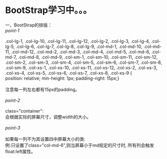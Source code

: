 # BootStrap学习中。。。
一、BootStrap的排版：<br>
<em>point-1</em><br><br>
.col-lg-1, .col-lg-10, .col-lg-11, .col-lg-12, .col-lg-2,
.col-lg-3, .col-lg-4, .col-lg-5, .col-lg-6, .col-lg-7,
.col-lg-8, .col-lg-9, .col-md-1, .col-md-10, .col-md-11,
.col-md-12, .col-md-2, .col-md-3, .col-md-4, .col-md-5,
.col-md-6, .col-md-7, .col-md-8, .col-md-9, .col-sm-1,
.col-sm-10, .col-sm-11, .col-sm-12, .col-sm-2, .col-sm-3,
.col-sm-4, .col-sm-5, .col-sm-6, .col-sm-7, .col-sm-8,
.col-sm-9, .col-xs-1, .col-xs-10, .col-xs-11, .col-xs-12,
.col-xs-2, .col-xs-3, .col-xs-4, .col-xs-5, .col-xs-6,
.col-xs-7, .col-xs-8, .col-xs-9 {<br>
    position: relative;
    min-height: 1px;
    padding-right: 15px;}<br><br>
注意每一列左右都有15px的padding。<br><br>
<em>point-2</em><br><br>
class="container":<br>会根据实际的屏幕尺寸，调整width的大小。<br><br>
<em>point-3</em><br><br>
如果每一列不为其设置四中屏幕大小的类:<br>例:只设置了class="col-md-6",则当屏幕小于md规定的尺寸时,
所有列会触发float:left属性。
